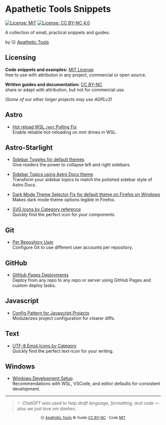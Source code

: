 <!-- README.md -->

# Apathetic Tools Snippets

[![License: MIT](https://img.shields.io/badge/License-MIT-green.svg)](./LICENSE)
[![License: CC BY-NC 4.0](https://img.shields.io/badge/Docs%20License-CC%20BY--NC%204.0-blue.svg)](./LICENSE-CONTENT)

A collection of small, practical snippets and guides.

by 😐 [Apathetic Tools](https://github.com/apathetic-tools)  

## Licensing

**Code snippets and examples:** [MIT License](./LICENSE)  
  free to use with attributon in any project, commercial or open source.  

**Written guides and documentation:** [CC BY-NC](./LICENSE-CONTENT)  
  share or adapt with attribution, but not for commercial use.  

*(Some of our other larger projects may use AGPLv3)*

## Astro

- [Hot reload WSL `/mnt` Polling Fix](docs/astro/wsl-mnt-polling-fix/README.md)  
  Enable reliable hot-reloading on *mnt* drives in WSL.

## Astro-Starlight

- [Sidebar Toggles for default themes](docs/astro-starlight/sidebar-toggles/README.md)  
  Give readers the power to collapse left and right sidebars.

- [Sidebar Topics using Astro Docs theme](docs/astro-starlight/topics-astro-docs-theme/README.md)  
  Transform your sidebar topics to match the polished sidebar style of Astro Docs.

- [Dark Mode Theme Selector Fix for default theme on Firefox on Windows](docs/astro-starlight/theme-selector-firefox-windows-fix/README.md)  
  Makes dark mode theme options legible in Firefox.

- [SVG Icons by Category reference](docs/astro-starlight/icons-by-category/README.md)  
  Quickly find the perfect icon for your components.

## Git

- [Per Repository User](docs/git/per-repository-user/README.md)  
  Configure Git to use different user accounts per repository.

## GitHub

- [GitHub Pages Deployments](docs/github/github-pages-deploy/README.md)  
  Deploy from any repo to any repo or server using GitHub Pages and custom deploy tasks.

## Javascript

- [Config Pattern for Javascript Projects](docs/javascript/config-pattern/README.md)  
  Modularizes project configuration for clearer diffs.

## Text

- [UTF-8 Emoji Icons by Category](docs/text/utf8-emoji-icons-by-category/README.md)  
  Quickly find the perfect text-icon for your writing.

## Windows

- [Windows Development Setup](docs/windows/development-setup/README.md)  
  Recommendations with WSL, VSCode, and editor defaults for consistent development.

---

> ✨ *ChatGPT was used to help draft language, formatting, and code — plus we just love em dashes.*

<p align="center">
  <sub>😐 <a href="https://github.com/apathetic-tools">Apathetic Tools</a> © 
  Guide <a href="./LICENSE-CONTENT">CC&nbsp;BY-NC</a> · 
  Code <a href="./LICENSE">MIT</a></sub>
</p>